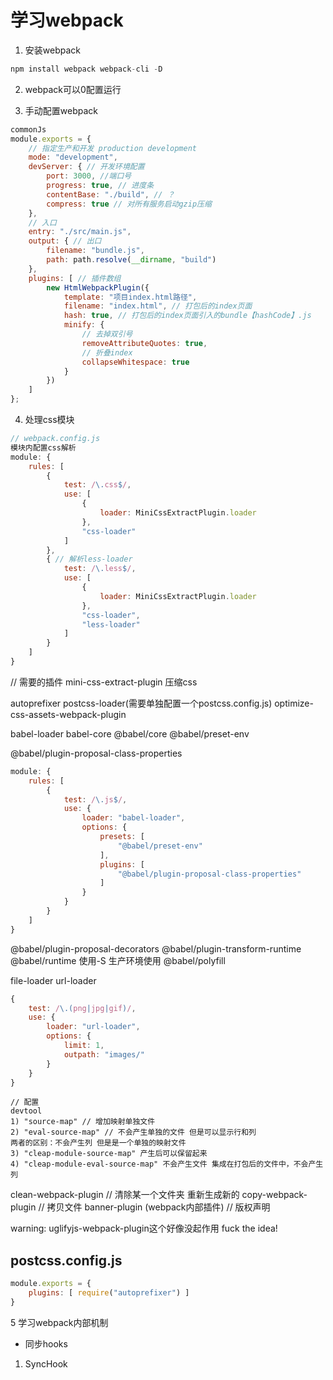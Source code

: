 # 学习webpack

1. 安装webpack

```js
npm install webpack webpack-cli -D
```

2. webpack可以0配置运行


3. 手动配置webpack
```js
commonJs
module.exports = {
	// 指定生产和开发 production development
	mode: "development",
	devServer: { // 开发环境配置
		port: 3000, //端口号
		progress: true, // 进度条
		contentBase: "./build", // ？
		compress: true // 对所有服务启动gzip压缩
	},
	// 入口
	entry: "./src/main.js",
	output: { // 出口
		filename: "bundle.js",
		path: path.resolve(__dirname, "build")
	},
	plugins: [ // 插件数组
		new HtmlWebpackPlugin({
			template: "项目index.html路径",
			filename: "index.html", // 打包后的index页面
			hash: true, // 打包后的index页面引入的bundle【hashCode】.js
			minify: {
				// 去掉双引号
				removeAttributeQuotes: true,
				// 折叠index
				collapseWhitespace: true
			}
		})
	]
};
```

4. 处理css模块
```js
// webpack.config.js
模块内配置css解析
module: {
	rules: [
		{
			test: /\.css$/,
			use: [
				{
					loader: MiniCssExtractPlugin.loader
				},
				"css-loader"
			]
		},
		{ // 解析less-loader
			test: /\.less$/,
			use: [
				{
					loader: MiniCssExtractPlugin.loader
				},
				"css-loader",
				"less-loader"
			]
		}
	]
}

```

// 需要的插件
mini-css-extract-plugin 压缩css
<!-- 补全兼容css -->
autoprefixer
postcss-loader(需要单独配置一个postcss.config.js)
optimize-css-assets-webpack-plugin
<!-- 解析es6 将es6转成es5 -->
babel-loader
babel-core
@babel/core
@babel/preset-env
<!-- 解析class -->
@babel/plugin-proposal-class-properties 
```javascript
module: {
	rules: [
		{
			test: /\.js$/,
			use: {
				loader: "babel-loader",
				options: {
					presets: [
						"@babel/preset-env"
					],
					plugins: [
						"@babel/plugin-proposal-class-properties"
					]
				}
			}
		}
	]
}	
```
@babel/plugin-proposal-decorators
@babel/plugin-transform-runtime
@babel/runtime 使用-S 生产环境使用
@babel/polyfill
<!-- 图片处理 -->
file-loader
url-loader
```javascript
{
	test: /\.(png|jpg|gif)/,
	use: {
		loader: "url-loader",
		options: {
			limit: 1,
			outpath: "images/"
		}
	}
}
```

```
// 配置
devtool 
1) "source-map" // 增加映射单独文件
2) "eval-source-map" // 不会产生单独的文件 但是可以显示行和列
两者的区别：不会产生列 但是是一个单独的映射文件
3) "cleap-module-source-map" 产生后可以保留起来
4) "cleap-module-eval-source-map" 不会产生文件 集成在打包后的文件中，不会产生列
```

clean-webpack-plugin // 清除某一个文件夹 重新生成新的
copy-webpack-plugin // 拷贝文件
banner-plugin (webpack内部插件) // 版权声明

warning: uglifyjs-webpack-plugin这个好像没起作用 fuck the idea!

## postcss.config.js
```javascript
module.exports = {
	plugins: [ require("autoprefixer") ]
}
```

5 学习webpack内部机制

- 同步hooks
1. SyncHook
